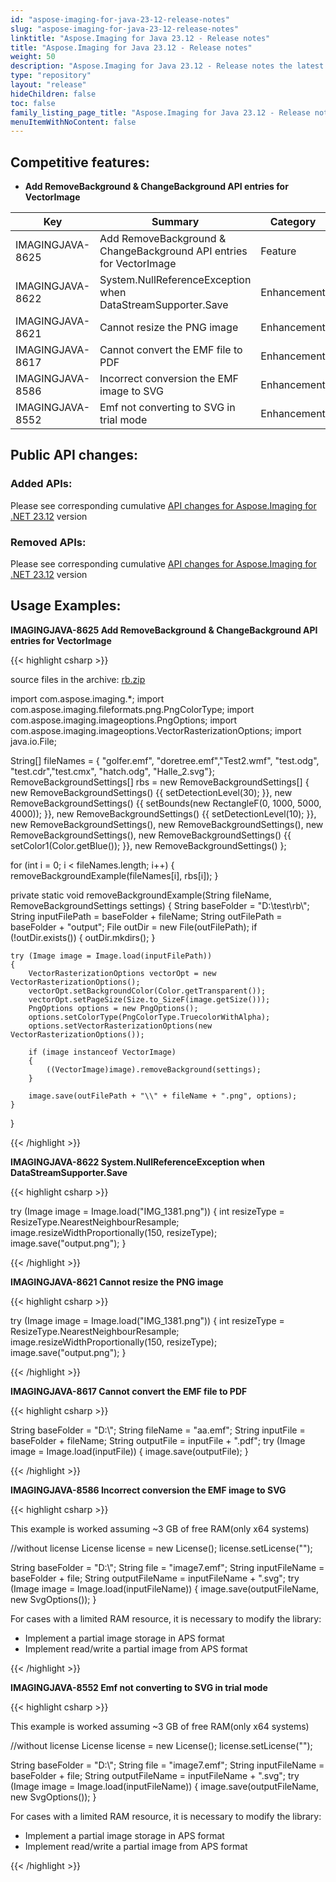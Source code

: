 ```yaml
---
id: "aspose-imaging-for-java-23-12-release-notes"
slug: "aspose-imaging-for-java-23-12-release-notes"
linktitle: "Aspose.Imaging for Java 23.12 - Release notes"
title: "Aspose.Imaging for Java 23.12 - Release notes"
weight: 50
description: "Aspose.Imaging for Java 23.12 - Release notes the latest updates and fixes."
type: "repository"
layout: "release"
hideChildren: false
toc: false
family_listing_page_title: "Aspose.Imaging for Java 23.12 - Release notes"
menuItemWithNoContent: false
---
```


## Competitive features:

- **Add RemoveBackground & ChangeBackground API entries for VectorImage**

| **Key**         | **Summary**                                                                                                                                                              | **Category** |
|-----------------|--------------------------------------------------------------------------------------------------------------------------------------------------------------------------|--------------|
| IMAGINGJAVA-8625 | Add RemoveBackground & ChangeBackground API entries for VectorImage                                                                                                                                  | Feature      |
| IMAGINGJAVA-8622 | System.NullReferenceException when DataStreamSupporter.Save                                                                                                                                  | Enhancement      |
| IMAGINGJAVA-8621 | Cannot resize the PNG image                                                                                                                                  | Enhancement      |
| IMAGINGJAVA-8617 | Cannot convert the EMF file to PDF                                                                                                                                  | Enhancement      |
| IMAGINGJAVA-8586 | Incorrect conversion the EMF image to SVG                                                                                                                                  | Enhancement      |
| IMAGINGJAVA-8552 | Emf not converting to SVG in trial mode                                                                                                                                  | Enhancement      |

## Public API changes:

### Added APIs:

Please see corresponding cumulative [API changes for Aspose.Imaging for .NET 23.12](https://releases.aspose.com/imaging/net/release-notes/2023/aspose-imaging-for-net-23-12-release-notes/) version

### Removed APIs:

Please see corresponding cumulative [API changes for Aspose.Imaging for .NET 23.12](https://releases.aspose.com/imaging/net/release-notes/2023/aspose-imaging-for-net-23-12-release-notes/) version

## Usage Examples:

**IMAGINGJAVA-8625 Add RemoveBackground & ChangeBackground API entries for VectorImage**

{{< highlight csharp >}}

source files in the archive: [rb.zip](https://issue.saltov.dynabic.com/attachments/117060/rb.zip)

import com.aspose.imaging.*;
import com.aspose.imaging.fileformats.png.PngColorType;
import com.aspose.imaging.imageoptions.PngOptions;
import com.aspose.imaging.imageoptions.VectorRasterizationOptions;
import java.io.File;

String[] fileNames = { "golfer.emf", "doretree.emf","Test2.wmf", "test.odg", "test.cdr","test.cmx", "hatch.odg", "Halle_2.svg"};
RemoveBackgroundSettings[] rbs = new RemoveBackgroundSettings[] {
		new RemoveBackgroundSettings()
		{{
			setDetectionLevel(30);
		}},
		new RemoveBackgroundSettings()
		{{
			setBounds(new RectangleF(0, 1000, 5000, 4000));
		}},
		new RemoveBackgroundSettings()
		{{
			setDetectionLevel(10);
		}},
		new RemoveBackgroundSettings(),
		new RemoveBackgroundSettings(),
		new RemoveBackgroundSettings(),
		new RemoveBackgroundSettings()
		{{
			setColor1(Color.getBlue());
		}},
		new RemoveBackgroundSettings()
};

for (int i = 0; i < fileNames.length; i++)
{
	removeBackgroundExample(fileNames[i], rbs[i]);
}



private static void removeBackgroundExample(String fileName, RemoveBackgroundSettings settings)
{
	String baseFolder = "D:\\test\\rb\\";
	String inputFilePath = baseFolder + fileName;
	String outFilePath = baseFolder + "output";
	File outDir = new File(outFilePath);
	if (!outDir.exists())
	{
		outDir.mkdirs();
	}

	try (Image image = Image.load(inputFilePath))
	{
		VectorRasterizationOptions vectorOpt = new VectorRasterizationOptions();
		vectorOpt.setBackgroundColor(Color.getTransparent());
		vectorOpt.setPageSize(Size.to_SizeF(image.getSize()));
		PngOptions options = new PngOptions();
		options.setColorType(PngColorType.TruecolorWithAlpha);
		options.setVectorRasterizationOptions(new VectorRasterizationOptions());

		if (image instanceof VectorImage)
		{
			((VectorImage)image).removeBackground(settings);
		}

		image.save(outFilePath + "\\" + fileName + ".png", options);
	}
}

{{< /highlight >}}

**IMAGINGJAVA-8622 System.NullReferenceException when DataStreamSupporter.Save**

{{< highlight csharp >}}

try (Image image = Image.load("IMG_1381.png"))
{
	int resizeType = ResizeType.NearestNeighbourResample;
	image.resizeWidthProportionally(150, resizeType);
	image.save("output.png");
}

{{< /highlight >}}

**IMAGINGJAVA-8621 Cannot resize the PNG image**

{{< highlight csharp >}}

try (Image image = Image.load("IMG_1381.png"))
{
	int resizeType = ResizeType.NearestNeighbourResample;
	image.resizeWidthProportionally(150, resizeType);
	image.save("output.png");
}

{{< /highlight >}}

**IMAGINGJAVA-8617 Cannot convert the EMF file to PDF**

{{< highlight csharp >}}

String baseFolder = "D:\\";
String fileName = "aa.emf";
String inputFile = baseFolder + fileName;
String outputFile = inputFile + ".pdf";
try (Image image = Image.load(inputFile))
{
    image.save(outputFile);
}

{{< /highlight >}}

**IMAGINGJAVA-8586 Incorrect conversion the EMF image to SVG**

{{< highlight csharp >}}

This example is worked assuming ~3 GB of free RAM(only x64 systems)

//without license
License license = new License();
license.setLicense("");

String baseFolder = "D:\\";
String file = "image7.emf";
String inputFileName = baseFolder + file;
String outputFileName = inputFileName + ".svg";
try (Image image = Image.load(inputFileName))
{
    image.save(outputFileName, new SvgOptions());
}


For cases with a limited RAM resource, it is necessary to modify the library:
  - Implement a partial image storage in APS format
  - Implement read/write a partial image  from APS format

{{< /highlight >}}

**IMAGINGJAVA-8552 Emf not converting to SVG in trial mode**

{{< highlight csharp >}}

This example is worked assuming ~3 GB of free RAM(only x64 systems)

//without license
License license = new License();
license.setLicense("");

String baseFolder = "D:\\";
String file = "image7.emf";
String inputFileName = baseFolder + file;
String outputFileName = inputFileName + ".svg";
try (Image image = Image.load(inputFileName))
{
    image.save(outputFileName, new SvgOptions());
}


For cases with a limited RAM resource, it is necessary to modify the library:
  - Implement a partial image storage in APS format
  - Implement read/write a partial image  from APS format

{{< /highlight >}}

